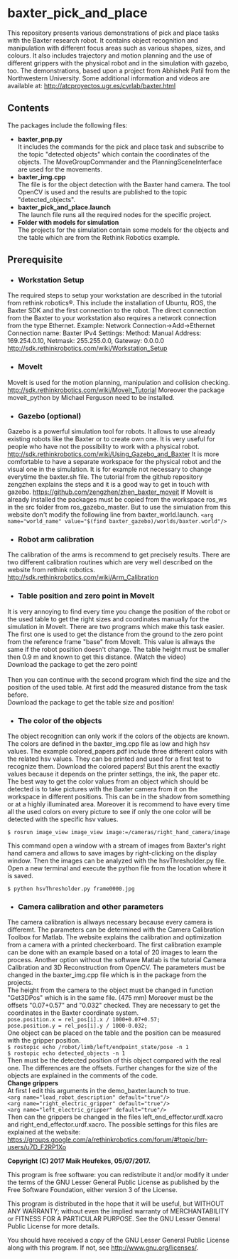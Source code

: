 # baxter_pick_and_place

This repository presents various demonstrations of pick and place tasks with the Baxter research robot. It contains object recognition and manipulation with different focus areas such as various shapes, sizes, and colours. It also includes trajectory and motion planning and the use of different grippers with the physical robot and in the simulation with gazebo, too. The demonstrations, based upon a project from Abhishek Patil from the Northwestern University. Some additional information and videos are available at: <http://atcproyectos.ugr.es/cvrlab/baxter.html>

## Contents
The packages include the following files:
   * **baxter_pnp.py**<br />
   It includes the commands for the pick and place task and subscribe to the topic "detected objects" which contain the coordinates of the objects. The MoveGroupCommander and the PlanningSceneInterface are used for the movements. 
   * **baxter_img.cpp**<br />
   The file is for the object detection with the Baxter hand camera. The tool OpenCV is used and the results are published to the topic "detected_objects".
   * **baxter_pick_and_place.launch**<br />
   The launch file runs all the required nodes for the specific project.
   * **Folder with models for simulation**<br />
   The projects for the simulation contain some models for the objects and the table which are from the Rethink Robotics example.

## Prerequisite

* ### Workstation Setup ###
The required steps to setup your workstation are described in the tutorial from rethink robotics®. This include the installation of Ubuntu, ROS, the Baxter SDK and the first connection to the robot. The direct connection from the Baxter to your workstation also requires a network connection from the type Ethernet.
Example: Network Connection->Add->Ethernet
Connection name: Baxter
IPv4 Settings: Method: Manual
Address: 169.254.0.10, Netmask: 255.255.0.0, Gateway: 0.0.0.0
    <http://sdk.rethinkrobotics.com/wiki/Workstation_Setup>
    
* ### MoveIt ###
MoveIt is used for the motion planning, manipulation and collision checking.
    <http://sdk.rethinkrobotics.com/wiki/MoveIt_Tutorial>
    Moreover the package moveit_python by Michael Ferguson need to be installed.
    
* ### Gazebo (optional) ###
Gazebo is a powerful simulation tool for robots. It allows to use already existing robots like the Baxter or to create own one. It is very useful for people who have not the possibility to work with a physical robot.
    <http://sdk.rethinkrobotics.com/wiki/Using_Gazebo_and_Baxter>
    It is more comfortable to have a separate workspace for the physical robot and the visual one in the simulation. It is for example not necessary to change everytime the baxter.sh file. The tutorial from the github repository zengzhen explains the steps and it is a good way to get in touch with gazebo.
    <https://github.com/zengzhen/zhen_baxter_moveit>
    If MoveIt is already installed the packages must be copied from the workspace ros_ws in the src folder from ros_gazebo_master. But to use the simulation from this website don't modify the following line from baxter_world.launch.
    ```<arg name="world_name" value="$(find baxter_gazebo)/worlds/baxter.world"/>```
    
* ### Robot arm calibration ###
The calibration of the arms is recommend to get precisely results. There are two different calibration routines which are very well described on the website from rethink robotics.
    <http://sdk.rethinkrobotics.com/wiki/Arm_Calibration>
    
* ### Table position and zero point in MoveIt ###
It is very annoying to find every time you change the position of the robot or the used table to get the right sizes and coordinates manually for the simulation in MoveIt. There are two programs which make this task easier. The first one is used to get the distance from the ground to the zero point from the reference frame "base" from MoveIt. This value is allways the same if the robot position doesn't change. The table height must be smaller then 0.9 m and known to get this distance. (Watch the video)<br />
Download the package to get the zero point!<br /><br />
Then you can continue with the second program which find the size and the position of the used table. At first add the measured distance from the task before.<br />
    Download the package to get the table size and position!
    
* ### The color of the objects ###
The object recognition can only work if the colors of the objects are known. The colors are defined in the baxter_img.cpp file as low and high hsv values. The example colored_papers.pdf include three different colors with the related hsv values. They can be printed and used for a first test to recognize them. Download the colored papers!
    But this arent the exactly values because it depends on the printer settings, the ink, the paper etc. The best way to get the color values from an object which should be detected is to take pictures with the Baxter camera from it on the workspace in different positions. This can be in the shadow from something or at a highly illuminated area. Moreover it is recommend to have every time all the used colors on every picture to see if only the one color will be detected with the specific hsv values.

    $ rosrun image_view image_view image:=/cameras/right_hand_camera/image
    
This command open a window with a stream of images from Baxter's right hand camera and allows to save images by right-clicking on the display window.
    Then the images can be analyzed with the hsvThresholder.py file. Open a new terminal and execute the python file from the location where it is saved.

    $ python hsvThresholder.py frame0000.jpg
    
* ### Camera calibration and other parameters ###
The camera calibration is allways necessary because every camera is differemt. The parameters can be determined with the Camera Calibration Toolbox for Matlab. The website explains the calibration and optimization from a camera with a printed checkerboard. The first calibration example can be done with an example based on a total of 20 images to learn the process. Another option without the software Matlab is the tutorial Camera Calibration and 3D Reconstruction from OpenCV. The parameters must be changed in the baxter_img.cpp file which is in the package from the projects. <br />The height from the camera to the object must be changed in function "Get3DPos" which is in the same file. (475 mm) Moreover must be the offsets "0.07+0.57" and "0.032" checked. They are necessary to get the coordinates in the Baxter coordinate system. <br /> 
    ```pose.position.x = rel_pos[i].x / 1000+0.07+0.57;```<br />
    ```pose.position.y = rel_pos[i].y / 1000-0.032;```<br />
One object can be placed on the table and the position can be measured with the gripper position.<br />
```$ rostopic echo /robot/limb/left/endpoint_state/pose -n 1```<br /> 
```$ rostopic echo detected_objects -n 1```<br />
Then must be the detected position of this object compared with the real one. The differences are the offsets. Further changes for the size of the objects are explained in the comments of the code.<br />
**Change grippers**<br />
At first I edit this arguments in the demo_baxter.launch to true.<br /> 
 ```<arg name="load_robot_description" default="true"/>```<br />
 ```<arg name="right_electric_gripper" default="true"/>```<br /> 
 ```<arg name="left_electric_gripper" default="true"/>```<br />
Then can the grippers be changed in the files left_end_effector.urdf.xacro and right_end_effector.urdf.xacro.
The possible settings for this files are explained at the website:
<https://groups.google.com/a/rethinkrobotics.com/forum/#!topic/brr-users/u7D_F2RP1Xo>


**Copyright (C) 2017 Maik Heufekes, 05/07/2017.**

This program is free software: you can redistribute it and/or modify it under the terms of the GNU Lesser General Public License as published by the Free Software Foundation, either version 3 of the License.

This program is distributed in the hope that it will be useful, but WITHOUT ANY WARRANTY; without even the implied warranty of MERCHANTABILITY or FITNESS FOR A PARTICULAR PURPOSE. See the GNU Lesser General Public License for more details.

You should have received a copy of the GNU Lesser General Public License along with this program. If not, see <http://www.gnu.org/licenses/>.
